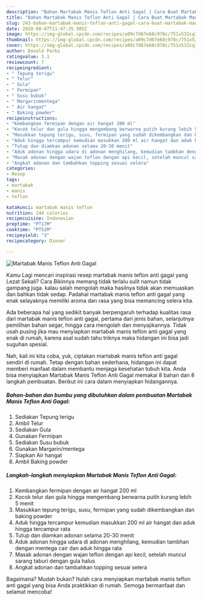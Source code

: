```yaml
---
description: "Bahan Martabak Manis Teflon Anti Gagal | Cara Buat Martabak Manis Teflon Anti Gagal Yang Bikin Ngiler"
title: "Bahan Martabak Manis Teflon Anti Gagal | Cara Buat Martabak Manis Teflon Anti Gagal Yang Bikin Ngiler"
slug: 243-bahan-martabak-manis-teflon-anti-gagal-cara-buat-martabak-manis-teflon-anti-gagal-yang-bikin-ngiler
date: 2020-08-07T11:47:35.505Z
image: https://img-global.cpcdn.com/recipes/a09c7d67e68c978c/751x532cq70/martabak-manis-teflon-anti-gagal-foto-resep-utama.jpg
thumbnail: https://img-global.cpcdn.com/recipes/a09c7d67e68c978c/751x532cq70/martabak-manis-teflon-anti-gagal-foto-resep-utama.jpg
cover: https://img-global.cpcdn.com/recipes/a09c7d67e68c978c/751x532cq70/martabak-manis-teflon-anti-gagal-foto-resep-utama.jpg
author: Donald Parks
ratingvalue: 3.1
reviewcount: 7
recipeingredient:
- " Tepung terigu"
- " Telur"
- " Gula"
- " Fermipan"
- " Susu bubuk"
- " Margarinmentega"
- " Air hangat"
- " Baking powder"
recipeinstructions:
- "Kembangkan fermipan dengan air hangat 200 ml"
- "Kocok telur dan gula hingga mengembang berwarna putih kurang lebih 5 menit"
- "Masukkan tepung terigu, susu, fermipan yang sudah dikembangkan dan baking powder"
- "Aduk hingga tercampur kemudian masukkan 200 ml air hangat dan aduk hingga tercampur rata"
- "Tutup dan diamkan adonan selama 20-30 menit"
- "Aduk adonan hingga udara di adonan menghilang, kemudian tambhan dengan mentega cair dan aduk hingga rata"
- "Masak adonan dengan wajan teflon dengan api kecil, setelah muncul sarang taburi dengan gula halus"
- "Angkat adonan dan tambahkan topping sesuai selera"
categories:
- Resep
tags:
- martabak
- manis
- teflon

katakunci: martabak manis teflon 
nutrition: 244 calories
recipecuisine: Indonesian
preptime: "PT17M"
cooktime: "PT52M"
recipeyield: "3"
recipecategory: Dinner

---
```



![Martabak Manis Teflon Anti Gagal](https://img-global.cpcdn.com/recipes/a09c7d67e68c978c/751x532cq70/martabak-manis-teflon-anti-gagal-foto-resep-utama.jpg)

Kamu Lagi mencari inspirasi resep martabak manis teflon anti gagal yang Lezat Sekali? Cara Bikinnya memang tidak terlalu sulit namun tidak gampang juga. kalau salah mengolah maka hasilnya tidak akan memuaskan dan bahkan tidak sedap. Padahal martabak manis teflon anti gagal yang enak selayaknya memiliki aroma dan rasa yang bisa memancing selera kita.

Ada beberapa hal yang sedikit banyak berpengaruh terhadap kualitas rasa dari martabak manis teflon anti gagal, pertama dari jenis bahan, selanjutnya pemilihan bahan segar, hingga cara mengolah dan menyajikannya. Tidak usah pusing jika mau menyiapkan martabak manis teflon anti gagal yang enak di rumah, karena asal sudah tahu triknya maka hidangan ini bisa jadi suguhan spesial.




Nah, kali ini kita coba, yuk, ciptakan martabak manis teflon anti gagal sendiri di rumah. Tetap dengan bahan sederhana, hidangan ini dapat memberi manfaat dalam membantu menjaga kesehatan tubuh kita. Anda bisa menyiapkan Martabak Manis Teflon Anti Gagal memakai 8 bahan dan 8 langkah pembuatan. Berikut ini cara dalam menyiapkan hidangannya.

<!--inarticleads1-->

##### Bahan-bahan dan bumbu yang dibutuhkan dalam pembuatan Martabak Manis Teflon Anti Gagal:

1. Sediakan  Tepung terigu
1. Ambil  Telur
1. Sediakan  Gula
1. Gunakan  Fermipan
1. Sediakan  Susu bubuk
1. Gunakan  Margarin/mentega
1. Siapkan  Air hangat
1. Ambil  Baking powder




<!--inarticleads2-->

##### Langkah-langkah menyiapkan Martabak Manis Teflon Anti Gagal:

1. Kembangkan fermipan dengan air hangat 200 ml
1. Kocok telur dan gula hingga mengembang berwarna putih kurang lebih 5 menit
1. Masukkan tepung terigu, susu, fermipan yang sudah dikembangkan dan baking powder
1. Aduk hingga tercampur kemudian masukkan 200 ml air hangat dan aduk hingga tercampur rata
1. Tutup dan diamkan adonan selama 20-30 menit
1. Aduk adonan hingga udara di adonan menghilang, kemudian tambhan dengan mentega cair dan aduk hingga rata
1. Masak adonan dengan wajan teflon dengan api kecil, setelah muncul sarang taburi dengan gula halus
1. Angkat adonan dan tambahkan topping sesuai selera




Bagaimana? Mudah bukan? Itulah cara menyiapkan martabak manis teflon anti gagal yang bisa Anda praktikkan di rumah. Semoga bermanfaat dan selamat mencoba!
